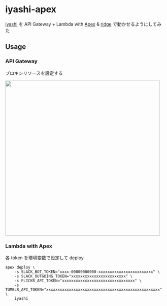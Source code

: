 # iyashi-apex

[iyashi](https://github.com/mix3/iyashi) を API Gateway + Lambda with [Apex](https://github.com/apex/apex) & [ridge](https://github.com/fujiwara/ridge) で動かせるようにしてみた

## Usage

### API Gateway

プロキシリソースを設定する

<img src="https://cloud.githubusercontent.com/assets/36567/19107145/cff2504a-8b25-11e6-9eea-5d508029bcf5.png" width="487">

### Lambda with Apex

各 token を環境変数で設定して deploy

```
apex deploy \
    -s SLACK_BOT_TOKEN="xxxx-00000000000-xxxxxxxxxxxxxxxxxxxxxxxx" \
    -s SLACK_OUTGOING_TOKEN="xxxxxxxxxxxxxxxxxxxxxxxx" \
    -s FLICKR_API_TOKEN="xxxxxxxxxxxxxxxxxxxxxxxxxxxxxxxx" \
    -s TUMBLR_API_TOKEN="xxxxxxxxxxxxxxxxxxxxxxxxxxxxxxxxxxxxxxxxxxxxxxxxxx" \
    iyashi
```
